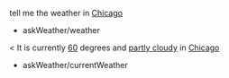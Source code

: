 tell me the weather in [Chicago](city)
* askWeather/weather

< It is currently [60](temperature) degrees and [partly cloudy](condition) in [Chicago](city)
* askWeather/currentWeather
